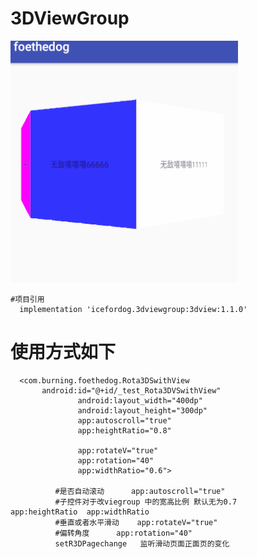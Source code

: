 # 3DViewGroup
 
	
   ![img](https://github.com/liuyangxiao/3DViewGroup/blob/master/3d.gif)

    #项目引用
      implementation 'icefordog.3dviewgroup:3dview:1.1.0'
   # 使用方式如下

      <com.burning.foethedog.Rota3DSwithView
           android:id="@+id/_test_Rota3DVSwithView"
                   android:layout_width="400dp"
                   android:layout_height="300dp"
                   app:autoscroll="true"
                   app:heightRatio="0.8"

                   app:rotateV="true"
                   app:rotation="40"
                   app:widthRatio="0.6">

              #是否自动滚动      app:autoscroll="true"
              #子控件对于改viegroup 中的宽高比例 默认无为0.7     app:heightRatio  app:widthRatio
              #垂直或者水平滑动    app:rotateV="true"
              #偏转角度      app:rotation="40"
              setR3DPagechange   监听滑动页面正面页的变化
